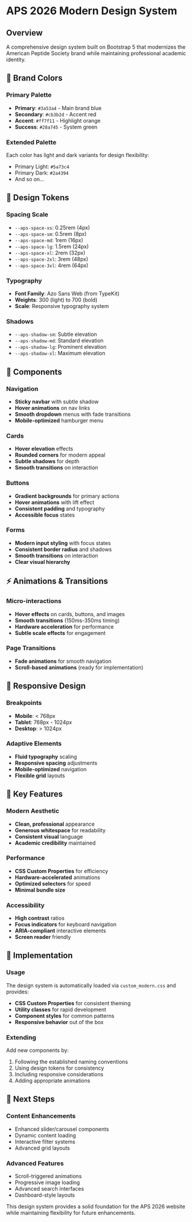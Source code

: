 # APS 2026 Modern Design System

## Overview
A comprehensive design system built on Bootstrap 5 that modernizes the American Peptide Society brand while maintaining professional academic identity.

## 🎨 Brand Colors

### Primary Palette
- **Primary**: `#3a53a4` - Main brand blue
- **Secondary**: `#cb3b2d` - Accent red  
- **Accent**: `#ff7f11` - Highlight orange
- **Success**: `#28a745` - System green

### Extended Palette
Each color has light and dark variants for design flexibility:
- Primary Light: `#5a73c4`
- Primary Dark: `#2a4394`
- And so on...

## 📱 Design Tokens

### Spacing Scale
- `--aps-space-xs`: 0.25rem (4px)
- `--aps-space-sm`: 0.5rem (8px)  
- `--aps-space-md`: 1rem (16px)
- `--aps-space-lg`: 1.5rem (24px)
- `--aps-space-xl`: 2rem (32px)
- `--aps-space-2xl`: 3rem (48px)
- `--aps-space-3xl`: 4rem (64px)

### Typography
- **Font Family**: Azo Sans Web (from TypeKit)
- **Weights**: 300 (light) to 700 (bold)
- **Scale**: Responsive typography system

### Shadows
- `--aps-shadow-sm`: Subtle elevation
- `--aps-shadow-md`: Standard elevation
- `--aps-shadow-lg`: Prominent elevation
- `--aps-shadow-xl`: Maximum elevation

## 🧩 Components

### Navigation
- **Sticky navbar** with subtle shadow
- **Hover animations** on nav links
- **Smooth dropdown** menus with fade transitions
- **Mobile-optimized** hamburger menu

### Cards
- **Hover elevation** effects
- **Rounded corners** for modern appeal
- **Subtle shadows** for depth
- **Smooth transitions** on interaction

### Buttons
- **Gradient backgrounds** for primary actions
- **Hover animations** with lift effect
- **Consistent padding** and typography
- **Accessible focus** states

### Forms
- **Modern input styling** with focus states
- **Consistent border radius** and shadows
- **Smooth transitions** on interaction
- **Clear visual hierarchy**

## ⚡ Animations & Transitions

### Micro-interactions
- **Hover effects** on cards, buttons, and images
- **Smooth transitions** (150ms-350ms timing)
- **Hardware acceleration** for performance
- **Subtle scale effects** for engagement

### Page Transitions
- **Fade animations** for smooth navigation
- **Scroll-based animations** (ready for implementation)

## 📱 Responsive Design

### Breakpoints
- **Mobile**: < 768px
- **Tablet**: 768px - 1024px
- **Desktop**: > 1024px

### Adaptive Elements
- **Fluid typography** scaling
- **Responsive spacing** adjustments
- **Mobile-optimized** navigation
- **Flexible grid** layouts

## 🎯 Key Features

### Modern Aesthetic
- **Clean, professional** appearance
- **Generous whitespace** for readability
- **Consistent visual** language
- **Academic credibility** maintained

### Performance
- **CSS Custom Properties** for efficiency
- **Hardware-accelerated** animations
- **Optimized selectors** for speed
- **Minimal bundle size**

### Accessibility
- **High contrast** ratios
- **Focus indicators** for keyboard navigation
- **ARIA-compliant** interactive elements
- **Screen reader** friendly

## 🔧 Implementation

### Usage
The design system is automatically loaded via `custom_modern.css` and provides:
- **CSS Custom Properties** for consistent theming
- **Utility classes** for rapid development
- **Component styles** for common patterns
- **Responsive behavior** out of the box

### Extending
Add new components by:
1. Following the established naming conventions
2. Using design tokens for consistency
3. Including responsive considerations
4. Adding appropriate animations

## 🚀 Next Steps

### Content Enhancements
- Enhanced slider/carousel components
- Dynamic content loading
- Interactive filter systems
- Advanced grid layouts

### Advanced Features
- Scroll-triggered animations
- Progressive image loading
- Advanced search interfaces
- Dashboard-style layouts

This design system provides a solid foundation for the APS 2026 website while maintaining flexibility for future enhancements.
